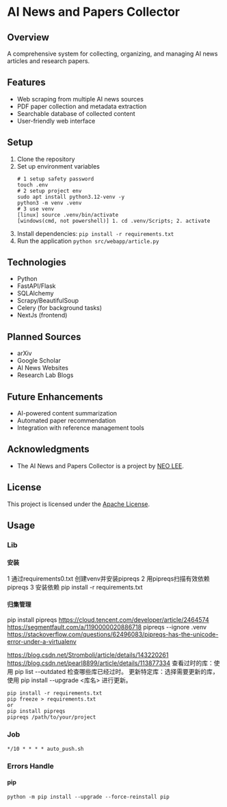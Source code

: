 # AI News and Papers Collector

## Overview
A comprehensive system for collecting, organizing, and managing AI news articles and research papers.

## Features
- Web scraping from multiple AI news sources
- PDF paper collection and metadata extraction
- Searchable database of collected content
- User-friendly web interface

## Setup
1. Clone the repository
2. Set up environment variables
    ```
    # 1 setup safety password
    touch .env
    # 2 setup project env
    sudo apt install python3.12-venv -y
    python3 -m venv .venv
    # 3 use venv
    [linux] source .venv/bin/activate
    [windows(cmd, not powershell)] 1. cd .venv/Scripts; 2. activate
    ```
3. Install dependencies: `pip install -r requirements.txt`
4. Run the application `python src/webapp/article.py`

## Technologies
- Python
- FastAPI/Flask
- SQLAlchemy
- Scrapy/BeautifulSoup
- Celery (for background tasks)
- NextJs (frontend)

## Planned Sources
- arXiv
- Google Scholar
- AI News Websites
- Research Lab Blogs

## Future Enhancements
- AI-powered content summarization
- Automated paper recommendation
- Integration with reference management tools

## Acknowledgments
- The AI News and Papers Collector is a project by [NEO LEE](https://github.com/g29times).

## License
This project is licensed under the [Apache License](LICENSE).

## Usage
### Lib
#### 安装
1 通过requirements0.txt 创建venv并安装pipreqs
2 用pipreqs扫描有效依赖 pipreqs
3 安装依赖 pip install -r requirements.txt
#### 归集管理
pip install pipreqs
https://cloud.tencent.com/developer/article/2464574
https://segmentfault.com/a/1190000020886718
pipreqs --ignore .venv
https://stackoverflow.com/questions/62496083/pipreqs-has-the-unicode-error-under-a-virtualenv

https://blog.csdn.net/Stromboli/article/details/143220261
https://blog.csdn.net/pearl8899/article/details/113877334
查看过时的库：使用 pip list --outdated 检查哪些库已经过时。
更新特定库：选择需要更新的库，使用 pip install --upgrade <库名> 进行更新。
```
pip install -r requirements.txt
pip freeze > requirements.txt
or
pip install pipreqs
pipreqs /path/to/your/project
```

### Job
```
*/10 * * * * auto_push.sh
```
### Errors Handle
#### pip
`python -m pip install --upgrade --force-reinstall pip`
